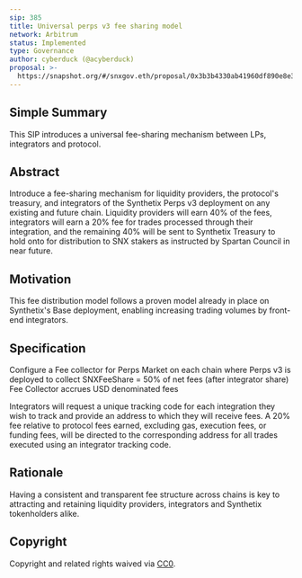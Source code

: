 ```yaml
---
sip: 385
title: Universal perps v3 fee sharing model
network: Arbitrum
status: Implemented
type: Governance
author: cyberduck (@acyberduck)
proposal: >-
  https://snapshot.org/#/snxgov.eth/proposal/0x3b3b4330ab41960df890e8e3bc80d5ac69a27105ebcd4e98151e1a271423378c
---
```


## Simple Summary
This SIP introduces a universal fee-sharing mechanism between LPs, integrators and protocol.

## Abstract
Introduce a fee-sharing mechanism for liquidity providers, the protocol's treasury, and integrators of the Synthetix Perps v3 deployment on any existing and future chain. Liquidity providers will earn 40% of the fees, integrators will earn a 20% fee for trades processed through their integration, and the remaining 40% will be sent to Synthetix Treasury to hold onto for distribution to SNX stakers as instructed by Spartan Council in near future. 

## Motivation
This fee distribution model follows a proven model already in place on Synthetix's Base deployment, enabling increasing trading volumes by front-end integrators.

## Specification
Configure a Fee collector for Perps Market on each chain where Perps v3 is deployed to collect SNXFeeShare = 50% of net fees (after integrator share)
Fee Collector accrues USD denominated fees

Integrators will request a unique tracking code for each integration they wish to track and provide an address to which they will receive fees. A 20% fee relative to protocol fees earned, excluding gas, execution fees, or funding fees, will be directed to the corresponding address for all trades executed using an integrator tracking code.

## Rationale
Having a consistent and transparent fee structure across chains is key to attracting and retaining liquidity providers, integrators and Synthetix tokenholders alike.

## Copyright
Copyright and related rights waived via [CC0](https://creativecommons.org/publicdomain/zero/1.0/).
